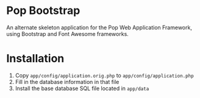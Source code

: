 Pop Bootstrap
=============

An alternate skeleton application for the Pop Web Application Framework,
using Bootstrap and Font Awesome frameworks.

Installation
============

1. Copy `app/config/application.orig.php` to `app/config/application.php`
2. Fill in the database information in that file
3. Install the base database SQL file located in `app/data`
